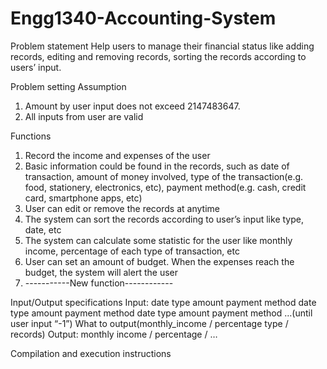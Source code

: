 # Engg1340-Accounting-System

Problem statement
Help users to manage their financial status like adding records, editing and removing records, sorting the records according to users’ input.

Problem setting
Assumption
1.	Amount by user input does not exceed 2147483647.
2.	All inputs from user are valid 

Functions
1.	Record the income and expenses of the user
2.	Basic information could be found in the records, such as date of transaction, amount of money involved, type of the transaction(e.g. food, stationery, electronics, etc), payment method(e.g. cash, credit card, smartphone apps, etc)
3.	User can edit or remove the records at anytime
4.	The system can sort the records according to user’s input like type, date, etc
5.	The system can calculate some statistic for the user like monthly income, percentage of each type of transaction, etc
6.	User can set an amount of budget. When the expenses reach the budget, the system will alert the user
7.	-----------New function------------

Input/Output specifications
Input:	date		type		amount		payment method
    date		type		amount		payment method
		date		type		amount		payment method
		…(until user input “-1”)
		What to output(monthly_income / percentage type / records)
Output:	monthly income / percentage / …

Compilation and execution instructions

